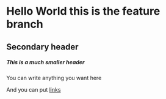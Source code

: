 # Hello World this is the feature branch

## Secondary header

##### This is a much smaller header

You can write anything you want here

And you can put [links](https://google.com)

